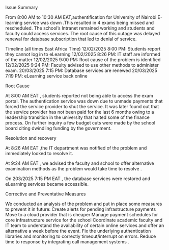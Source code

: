 Issue Summary

From 8:00 AM to 10:30 AM EAT,authentification for University of Nairobi E-learning service was down .This resulted in 4 exams being missed and rescheduled. The school’s Intranet remained working and students and faculty could access services. The root cause of this outage was delayed renewal for database subscription that led to denial of service.

Timeline (all times East Africa Time)
12/02/2025 8:00 PM: Students report they cannot log in to eLearning
12/02/2025 8:26 PM: IT staff are informed of the matter
12/02/2025 9:00 PM: Root cause of the problem is identified
12/02/2025 9:24 PM: Faculty advised to use other methods to administer exam.
20/03/2025 7:15 PM: Database services are renewed 
20/03/2025 7:19 PM: eLearning service back online


Root Cause

At 8:00 AM EAT , students reported not being able to access the exam portal. The authentication service was down due to unmade payments that forced the service provider to shut the service. It was later found out that the service provider has not been paid for the last 6 months owing to a leadership transition in the university that halted some of the finance process. On further inquiry a few budget cuts were made by the school board citing dwindling funding by the government.

Resolution and recovery

At 8:26 AM EAT ,the IT department was notified of the problem and immediately looked to resolve it.

At 9:24 AM EAT , we advised the faculty and school to offer alternative examination methods as the problem would take time to resolve .

On 203/2025 7:15 PM EAT , the database services were restored and eLearning services became accessible.

Corrective and Preventative Measures

We conducted an analysis of the problem and put in place some measures to prevent it in future:
Create alerts for pending infrastructure payments 
Move to a cloud provider that is cheaper 
Manage payment schedules for core infrastructure service for the school
Coordinate academic faculty and IT team to understand the availability of certain online services and offer an alternative a week before the event.
Fix the underlying authentication libraries and monitoring to correctly timeout/interrupt on errors.
Reduce time to response by integrating call management systems .

